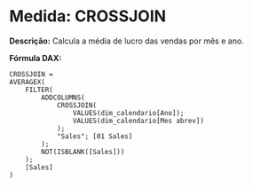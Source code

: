 # Medida: CROSSJOIN

**Descrição:** Calcula a média de lucro das vendas por mês e ano.

**Fórmula DAX:**
```DAX
CROSSJOIN = 
AVERAGEX(
    FILTER(
        ADDCOLUMNS(
            CROSSJOIN(
                VALUES(dim_calendario[Ano]);
                VALUES(dim_calendario[Mes abrev])
            );
            "Sales"; [01 Sales]
        );
        NOT(ISBLANK([Sales]))
    );
    [Sales]
)
